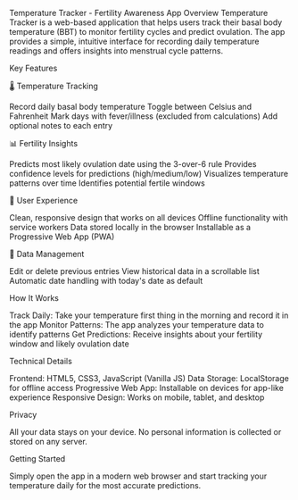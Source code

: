Temperature Tracker - Fertility Awareness App
Overview
Temperature Tracker is a web-based application that helps users track their basal body temperature (BBT) to monitor fertility cycles and predict ovulation. The app provides a simple, intuitive interface for recording daily temperature readings and offers insights into menstrual cycle patterns.

Key Features

🌡️ Temperature Tracking

Record daily basal body temperature
Toggle between Celsius and Fahrenheit
Mark days with fever/illness (excluded from calculations)
Add optional notes to each entry

📊 Fertility Insights

Predicts most likely ovulation date using the 3-over-6 rule
Provides confidence levels for predictions (high/medium/low)
Visualizes temperature patterns over time
Identifies potential fertile windows

📱 User Experience

Clean, responsive design that works on all devices
Offline functionality with service workers
Data stored locally in the browser
Installable as a Progressive Web App (PWA)

🔄 Data Management

Edit or delete previous entries
View historical data in a scrollable list
Automatic date handling with today's date as default

How It Works

Track Daily: Take your temperature first thing in the morning and record it in the app
Monitor Patterns: The app analyzes your temperature data to identify patterns
Get Predictions: Receive insights about your fertility window and likely ovulation date

Technical Details

Frontend: HTML5, CSS3, JavaScript (Vanilla JS)
Data Storage: LocalStorage for offline access
Progressive Web App: Installable on devices for app-like experience
Responsive Design: Works on mobile, tablet, and desktop

Privacy

All your data stays on your device. No personal information is collected or stored on any server.

Getting Started

Simply open the app in a modern web browser and start tracking your temperature daily for the most accurate predictions.
